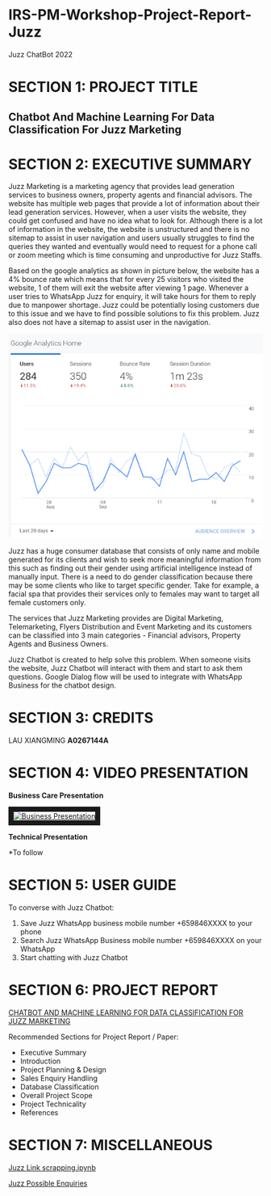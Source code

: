 # IRS-PM-Workshop-Project-Report-Juzz
Juzz ChatBot 2022

# SECTION 1: PROJECT TITLE
## Chatbot And Machine Learning For Data Classification For Juzz Marketing

# SECTION 2: EXECUTIVE SUMMARY
Juzz Marketing is a marketing agency that provides lead generation services to business owners, property agents and financial advisors. The website has multiple web pages that provide a lot of information about their lead generation services. However, when a user visits the website, they could get confused and have no idea what to look for. Although there is a lot of information in the website, the website is unstructured and there is no sitemap to assist in user navigation and users usually struggles to find the queries they wanted and eventually would need to request for a phone call or zoom meeting which is time consuming and unproductive for Juzz Staffs. 

Based on the google analytics as shown in picture below, the website has a 4% bounce rate which means that for every 25 visitors who visited the website, 1 of them will exit the website after viewing 1 page. Whenever a user tries to WhatsApp Juzz for enquiry, it will take hours for them to reply due to manpower shortage. Juzz could be potentially losing customers due to this issue and we have to find possible solutions to fix this problem. Juzz also does not have a sitemap to assist user in the navigation.

![Juzz Website Google Analytics](https://github.com/alanz168zz/IRS-PM-Workshop-Project-Report-Juzz/blob/main/Miscellaneous/juzz%20google%20analytics.png?raw=true)

Juzz has a huge consumer database that consists of only name and mobile generated for its clients and wish to seek more meaningful information from this such as finding out their gender using artificial intelligence instead of manually input. There is a need to do gender classification because there may be some clients who like to target specific gender. Take for example, a facial spa that provides their services only to females may want to target all female customers only.

The services that Juzz Marketing provides are Digital Marketing, Telemarketing, Flyers Distribution and Event Marketing and its customers can be classified into 3 main categories - Financial advisors, Property Agents and Business Owners.

Juzz Chatbot is created to help solve this problem. When someone visits the website, Juzz Chatbot will interact with them and start to ask them questions. Google Dialog flow will be used to integrate with WhatsApp Business for the chatbot design.


# SECTION 3: CREDITS
LAU XIANGMING **A0267144A**

# SECTION 4: VIDEO PRESENTATION
**Business Care Presentation**

<a href="http://www.youtube.com/watch?feature=player_embedded&v=6Vy8H-siWIg
" target="_blank"><img src="http://img.youtube.com/vi/6Vy8H-siWIg/0.jpg" 
alt="Business Presentation" width="640" height="360" border="10" /></a>

**Technical Presentation**

*To follow

# SECTION 5: USER GUIDE
To converse with Juzz Chatbot:
1. Save Juzz WhatsApp business mobile number +659846XXXX to your phone
1. Search Juzz WhatsApp Business mobile number +659846XXXX on your WhatsApp
2. Start chatting with Juzz Chatbot

# SECTION 6: PROJECT REPORT
[CHATBOT AND MACHINE LEARNING FOR DATA CLASSIFICATION FOR JUZZ MARKETING](https://github.com/alanz168zz/IRS-PM-Workshop-Project-Report-Juzz/blob/main/ProjectReport/Juzz%20Chatbot%20%26%20Database%20Gender%20Classification%20Report.pdf) 

Recommended Sections for Project Report / Paper:
- Executive Summary
- Introduction
- Project Planning & Design
- Sales Enquiry Handling
- Database Classification
- Overall Project Scope	
- Project Technicality
- References

# SECTION 7: MISCELLANEOUS
[Juzz Link scrapping.ipynb](https://github.com/alanz168zz/IRS-PM-Workshop-Project-Report-Juzz/blob/main/Miscellaneous/Juzz%20Link%20scrapping.ipynb) 

[Juzz Possible Enquiries](https://github.com/alanz168zz/IRS-PM-Workshop-Project-Report-Juzz/blob/main/Miscellaneous/JuzzChatBotTrainingPhrases.xlsx) 
